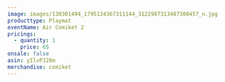 ```yaml
---
image: images/130301494_1795134367311144_3122987313487300457_n.jpg
producttype: Playmat
eventName: Air Comiket 2
pricings:
  - quantity: 1
    price: 65
onsale: false
asin: yIlvPJ28m
merchandise: comiket
---
```

